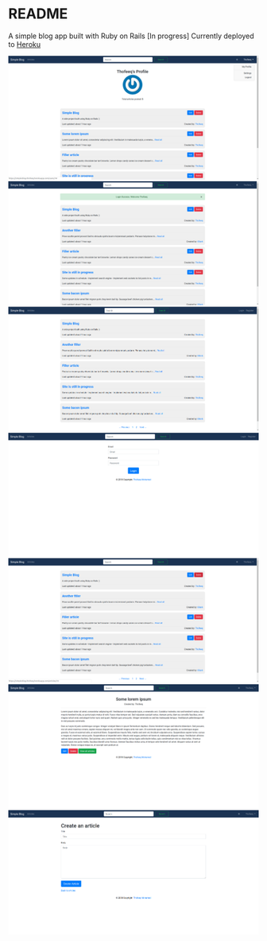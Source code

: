 # README

A simple blog app built with Ruby on Rails [In progress]
Currently deployed to  [Heroku](https://simple-blog-thofeeq.herokuapp.com/articles)

![Simple Blog](https://github.com/Thofeeq/SimpleBlog/blob/master/demo_images/image1.png?raw=true)
![Simple Blog](https://github.com/Thofeeq/SimpleBlog/blob/master/demo_images/image2.png?raw=true)
![Simple Blog](https://github.com/Thofeeq/SimpleBlog/blob/master/demo_images/image3.png?raw=true)
![Simple Blog](https://github.com/Thofeeq/SimpleBlog/blob/master/demo_images/image4.png?raw=true)
![Simple Blog](https://github.com/Thofeeq/SimpleBlog/blob/master/demo_images/image5.png?raw=true)
![Simple Blog](https://github.com/Thofeeq/SimpleBlog/blob/master/demo_images/image6.png?raw=true)
![Simple Blog](https://github.com/Thofeeq/SimpleBlog/blob/master/demo_images/image7.png?raw=true)
